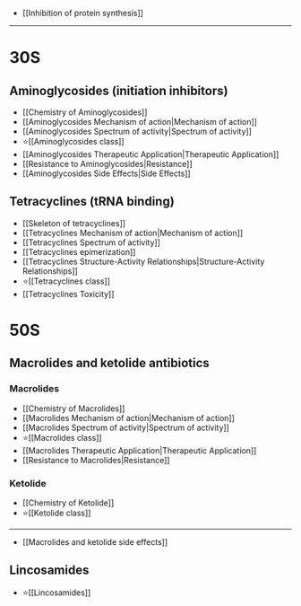- [[Inhibition of protein synthesis]]
---
# 30S 
## Aminoglycosides (initiation inhibitors)
- [[Chemistry of Aminoglycosides]]
- [[Aminoglycosides Mechanism of action|Mechanism of action]]
- [[Aminoglycosides Spectrum of activity|Spectrum of activity]]
- ⭐[[Aminoglycosides class]]
- [[Aminoglycosides Therapeutic Application|Therapeutic Application]]
- [[Resistance to Aminoglycosides|Resistance]]
- [[Aminoglycosides Side Effects|Side Effects]]
## Tetracyclines (tRNA binding)	
- [[Skeleton of tetracyclines]]
- [[Tetracyclines Mechanism of action|Mechanism of action]]
- [[Tetracyclines Spectrum of activity]]
- [[Tetracyclines epimerization]]
- [[Tetracyclines Structure-Activity Relationships|Structure-Activity Relationships]]
- ⭐[[Tetracyclines class]]
- [[Tetracyclines Toxicity]]
# 50S 
## Macrolides and ketolide antibiotics
### Macrolides
- [[Chemistry of Macrolides]]
- [[Macrolides Mechanism of action|Mechanism of action]]
- [[Macrolides Spectrum of activity|Spectrum of activity]]
- ⭐[[Macrolides class]]
- [[Macrolides Therapeutic Application|Therapeutic Application]]
- [[Resistance to Macrolides|Resistance]]
### Ketolide
- [[Chemistry of Ketolide]]
- ⭐[[Ketolide class]]
---
- [[Macrolides and ketolide side effects]]
## Lincosamides
- ⭐[[Lincosamides]] 
